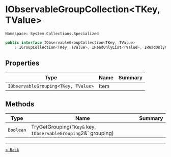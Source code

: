 # IObservableGroupCollection&lt;TKey, TValue&gt;

`Namespace: System.Collections.Specialized`

```csharp
public interface IObservableGroupCollection<TKey, TValue>
    : IGroupCollection<TKey, TValue>, IReadOnlyList<TValue>, IReadOnlyCollection<TValue>, IEnumerable<TValue>, IEnumerable, INotifyCollectionChanged, INotifyPropertyChanged
```

## Properties

| Type | Name | Summary |
| --- | --- | --- |
| `IObservableGrouping<TKey, TValue>` | Item |  |

## Methods

| Type | Name | Summary |
| --- | --- | --- |
| `Boolean` | TryGetGrouping(`TKey&` key, `IObservableGrouping`2&` grouping) |  |

---

[`< Back`](../README.md)
